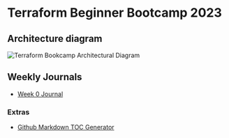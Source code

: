 # Terraform Beginner Bootcamp 2023

## Architecture diagram

![Terraform Bookcamp Architectural Diagram](https://github.com/three-kings-code/terraform-beginner-bootcamp-2023/assets/64013976/1a743888-9b4a-48da-adee-fbd25287d801)

## Weekly Journals

- [Week 0 Journal](journal/Week0.md)

### Extras
- [Github Markdown TOC Generator](https://ecotrust-canada.github.io/markdown-toc/)
